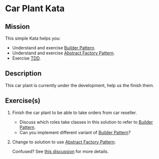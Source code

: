 # Car Plant Kata

## Mission

This simple Kata helps you:
* Understand and exercise [Builder Pattern][builder-pattern].
* Understand and exercise [Abstract Factory Pattern][abstract-factory-pattern].
* Exercise [TDD](https://en.wikipedia.org/wiki/Test-driven_development).

## Description

This car plant is currently under the development, help us the finish them. 

## Exercise(s)
1. Finish the car plant to be able to take orders from car reseller.
    * Discuss which roles take classes in this solution to refer to [Builder Pattern][builder-pattern].
    * Can you implement different variant of [Builder Pattern][builder-pattern]?
2. Change to solution to use [Abstract Factory Pattern][abstract-factory-pattern].

    Confused? See [this discussion](http://stackoverflow.com/questions/757743/what-is-the-difference-between-builder-design-pattern-and-factory-design-pattern) for more details.

[builder-pattern]: https://en.wikipedia.org/wiki/Builder_pattern
[abstract-factory-pattern]: https://en.wikipedia.org/wiki/Abstract_factory_pattern
